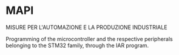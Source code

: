 # MAPI
MISURE PER L'AUTOMAZIONE E LA PRODUZIONE INDUSTRIALE


Programming of the microcontroller and the respective peripherals
belonging to the STM32 family, through the IAR program.
